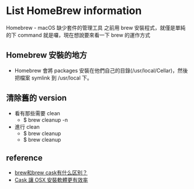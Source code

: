 # List HomeBrew information
Homebrew - macOS 缺少套件的管理工具
之前用 brew 安裝程式，就僅是單純的下 command 就是囉，現在想說要來看一下 brew 的運作方式

## Homebrew 安裝的地方
  * Homebrew 會將 packages 安裝在他們自己的目錄(/usr/local/Cellar)，然後把檔案 symlink 到 /usr/local 下。

## 清除舊的 version
  * 看有那些需要 clean
    * $ brew cleanup -n
  * 進行 clean
    * $ brew cleanup <formula>
    * $ brew cleanup

## reference
  * [brew和brew cask有什么区别？](https://www.zhihu.com/question/22624898)
  * [Cask 讓 OSX 安裝軟體更有效率](http://blog.visioncan.com/2014/introducing-cask/)

